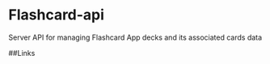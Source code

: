 # Flashcard-api

Server API for managing Flashcard App decks and its associated cards data

##Links
